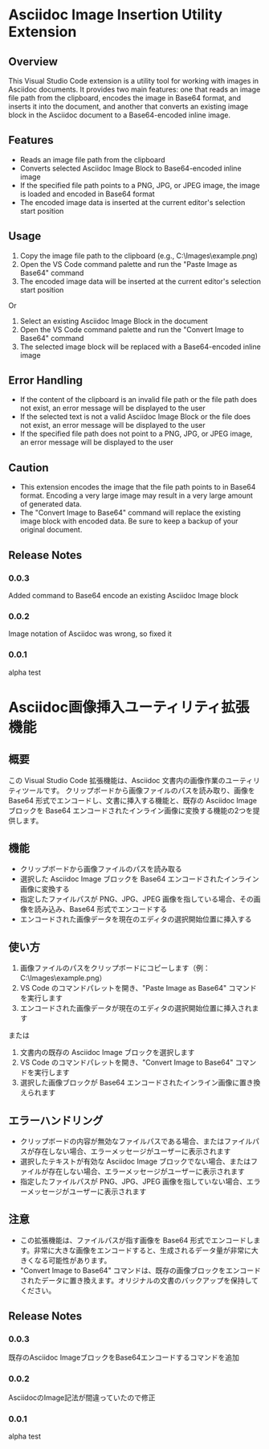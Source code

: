 # Asciidoc Image Insertion Utility Extension

## Overview
This Visual Studio Code extension is a utility tool for working with images in Asciidoc documents. It provides two main features: one that reads an image file path from the clipboard, encodes the image in Base64 format, and inserts it into the document, and another that converts an existing image block in the Asciidoc document to a Base64-encoded inline image.

## Features
- Reads an image file path from the clipboard
- Converts selected Asciidoc Image Block to Base64-encoded inline image
- If the specified file path points to a PNG, JPG, or JPEG image, the image is loaded and encoded in Base64 format
- The encoded image data is inserted at the current editor's selection start position

## Usage
1. Copy the image file path to the clipboard (e.g., C:\Images\example.png)
2. Open the VS Code command palette and run the "Paste Image as Base64" command
3. The encoded image data will be inserted at the current editor's selection start position

Or

1. Select an existing Asciidoc Image Block in the document
2. Open the VS Code command palette and run the "Convert Image to Base64" command
3. The selected image block will be replaced with a Base64-encoded inline image

## Error Handling
- If the content of the clipboard is an invalid file path or the file path does not exist, an error message will be displayed to the user
- If the selected text is not a valid Asciidoc Image Block or the file does not exist, an error message will be displayed to the user
- If the specified file path does not point to a PNG, JPG, or JPEG image, an error message will be displayed to the user

## Caution
- This extension encodes the image that the file path points to in Base64 format. Encoding a very large image may result in a very large amount of generated data.
- The "Convert Image to Base64" command will replace the existing image block with encoded data. Be sure to keep a backup of your original document.

## Release Notes

### 0.0.3
Added command to Base64 encode an existing Asciidoc Image block

### 0.0.2
Image notation of Asciidoc was wrong, so fixed it

### 0.0.1
alpha test





# Asciidoc画像挿入ユーティリティ拡張機能

## 概要
この Visual Studio Code 拡張機能は、Asciidoc 文書内の画像作業のユーティリティツールです。
クリップボードから画像ファイルのパスを読み取り、画像を Base64 形式でエンコードし、文書に挿入する機能と、既存の Asciidoc Image ブロックを Base64 エンコードされたインライン画像に変換する機能の2つを提供します。

## 機能
- クリップボードから画像ファイルのパスを読み取る
- 選択した Asciidoc Image ブロックを Base64 エンコードされたインライン画像に変換する
- 指定したファイルパスが PNG、JPG、JPEG 画像を指している場合、その画像を読み込み、Base64 形式でエンコードする
- エンコードされた画像データを現在のエディタの選択開始位置に挿入する

## 使い方
1. 画像ファイルのパスをクリップボードにコピーします（例：C:\Images\example.png）
2. VS Code のコマンドパレットを開き、"Paste Image as Base64" コマンドを実行します
3. エンコードされた画像データが現在のエディタの選択開始位置に挿入されます

または

1. 文書内の既存の Asciidoc Image ブロックを選択します
2. VS Code のコマンドパレットを開き、"Convert Image to Base64" コマンドを実行します
3. 選択した画像ブロックが Base64 エンコードされたインライン画像に置き換えられます

## エラーハンドリング
- クリップボードの内容が無効なファイルパスである場合、またはファイルパスが存在しない場合、エラーメッセージがユーザーに表示されます
- 選択したテキストが有効な Asciidoc Image ブロックでない場合、またはファイルが存在しない場合、エラーメッセージがユーザーに表示されます
- 指定したファイルパスが PNG、JPG、JPEG 画像を指していない場合、エラーメッセージがユーザーに表示されます

## 注意
- この拡張機能は、ファイルパスが指す画像を Base64 形式でエンコードします。非常に大きな画像をエンコードすると、生成されるデータ量が非常に大きくなる可能性があります。
- "Convert Image to Base64" コマンドは、既存の画像ブロックをエンコードされたデータに置き換えます。オリジナルの文書のバックアップを保持してください。

## Release Notes

### 0.0.3
既存のAsciidoc ImageブロックをBase64エンコードするコマンドを追加

### 0.0.2
AsciidocのImage記法が間違っていたので修正

### 0.0.1
alpha test
